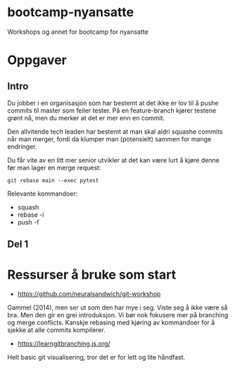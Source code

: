 # bootcamp-nyansatte
Workshops og annet for bootcamp for nyansatte


# Oppgaver
## Intro
Du jobber i en organisasjon som har bestemt at det ikke er lov til å pushe commits til master som feiler tester. På en feature-branch kjører testene grønt nå, men du merker at det er mer enn en commit.

Den allvitende tech leaden har bestemt at man skal aldri squashe commits når man merger, fordi da klumper man (potensielt) sammen for mange endringer.

Du får vite av en litt mer senior utvikler at det kan være lurt å kjøre denne før man lager en merge request:
```
git rebase main --exec pytest
```


Relevante kommandoer:
* squash
* rebase -i
* push -f
## Del 1

# Ressurser å bruke som start
* https://github.com/neuralsandwich/git-workshop

Gammel (2014), men ser ut som den har mye i seg. Viste seg å ikke være så bra. Men den gir en grei introduksjon.
Vi bør nok fokusere mer på branching og merge conflicts.
Kanskje rebasing med kjøring av kommandoer for å sjekke at alle commits kompilerer.

* https://learngitbranching.js.org/

Helt basic git visualisering, tror det er for lett og lite håndfast.
